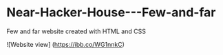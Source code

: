 # Near-Hacker-House---Few-and-far
Few and far website created with HTML and CSS

![Website view] (https://ibb.co/WG1nnkC)
